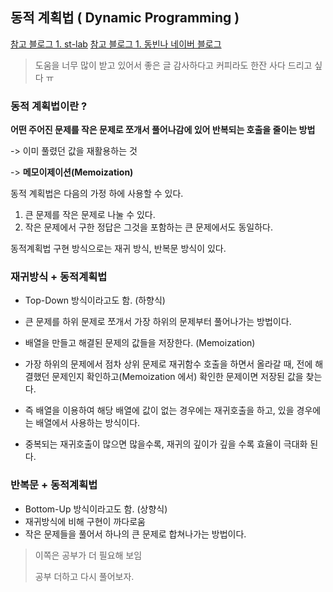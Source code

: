 ## 동적 계획법 ( Dynamic Programming )

[참고 블로그 1. st-lab](https://st-lab.tistory.com/123)
[참고 블로그 1. 동빈나 네이버 블로그](https://blog.naver.com/PostView.nhn?blogId=ndb796&logNo=221233570962&redirect=Dlog&widgetTypeCall=true&directAccess=false)

> 도움을 너무 많이 받고 있어서 좋은 글 감사하다고 커피라도 한잔 사다 드리고 싶다 ㅠ
 
### 동적 계획법이란 ?

**어떤 주어진 문제를 작은 문제로 쪼개서 풀어나감에 있어 반복되는 호출을 줄이는 방법**

-> 이미 풀렸던 값을 재활용하는 것 

-> **메모이제이션(Memoization)**

동적 계획법은 다음의 가정 하에 사용할 수 있다.

1. 큰 문제를 작은 문제로 나눌 수 있다.
2. 작은 문제에서 구한 정답은 그것을 포함하는 큰 문제에서도 동일하다.


동적계획법 구현 방식으로는 재귀 방식, 반복문 방식이 있다.


### 재귀방식 + 동적계획법

- Top-Down 방식이라고도 함. (하향식)
- 큰 문제를 하위 문제로 쪼개서 가장 하위의 문제부터 풀어나가는 방법이다.
- 배열을 만들고 해결된 문제의 값들을 저장한다. (Memoization)
- 가장 하위의 문제에서 점차 상위 문제로 재귀함수 호출을 하면서 올라갈 때, 전에 해결했던 문제인지 확인하고(Memoization 에서)
    확인한 문제이면 저장된 값을 찾는다.

- 즉 배열을 이용하여 해당 배열에 값이 없는 경우에는 재귀호출을 하고, 있을 경우에는 배열에서 사용하는 방식이다.
- 중복되는 재귀호출이 많으면 많을수록, 재귀의 깊이가 깊을 수록 효율이 극대화 된다.



### 반복문 + 동적계획법

- Bottom-Up 방식이라고도 함. (상향식)
- 재귀방식에 비해 구현이 까다로움
- 작은 문제들을 풀어서 하나의 큰 문제로 합쳐나가는 방법이다.



> 이쪽은 공부가 더 필요해 보임
> 
> 공부 더하고 다시 풀어보자.
